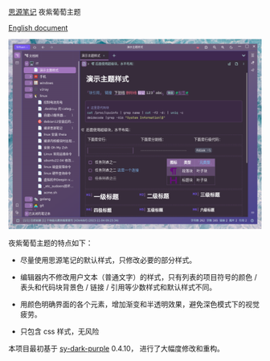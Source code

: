 [思源笔记](https://github.com/siyuan-note/siyuan) 夜紫葡萄主题

[English document](./README.md)

![avatar](preview.png)

夜紫葡萄主题的特点如下：

* 尽量使用思源笔记的默认样式，只修改必要的部分样式。

* 编辑器内不修改用户文本（普通文字）的样式，只有列表的项目符号的颜色 / 表头和代码块背景色 / 链接 / 引用等少数样式和默认样式不同。

* 用颜色明确界面的各个元素，增加渐变和半透明效果，避免深色模式下的视觉疲劳。
  
* 只包含 css 样式，无风险

本项目最初基于 [sy-dark-purple](https://github.com/frostime/sy-dark-purple) 0.4.10， 进行了大幅度修改和重构。